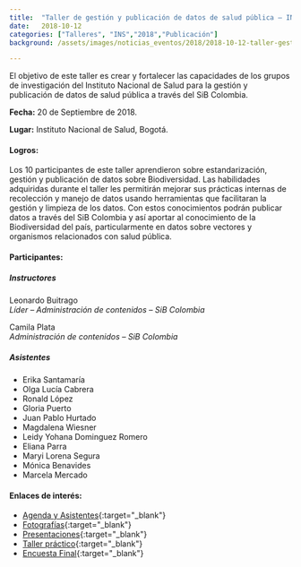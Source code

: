 ```yaml
---
title:  "Taller de gestión y publicación de datos de salud pública – INS"
date:   2018-10-12
categories: ["Talleres", "INS","2018","Publicación"]
background: /assets/images/noticias_eventos/2018/2018-10-12-taller-gestion-publicacion-salud-publica-ins1.jpg

---
```


El objetivo de este taller es crear y fortalecer las capacidades de los grupos de investigación del Instituto Nacional de Salud para la gestión y publicación de datos de salud pública a través del SiB Colombia.

**Fecha:** 20 de Septiembre de 2018.

**Lugar:** Instituto Nacional de Salud, Bogotá.


#### Logros:

Los 10 participantes de este taller aprendieron sobre estandarización, gestión  y publicación de datos sobre Biodiversidad. Las habilidades adquiridas durante el taller les permitirán mejorar sus prácticas internas de  recolección y manejo de datos usando herramientas que facilitaran la gestión y limpieza de los datos. Con estos conocimientos podrán publicar datos a través del SiB Colombia y así aportar al conocimiento de la Biodiversidad del país, particularmente en datos sobre vectores y organismos relacionados con salud pública.

#### Participantes:

##### Instructores

Leonardo Buitrago  
*Líder – Administración de contenidos – SiB Colombia*  

Camila Plata  
*Administración de contenidos – SiB Colombia*

##### Asistentes

+ Erika Santamaría
+ Olga Lucía Cabrera
+ Ronald López
+ Gloria Puerto
+ Juan Pablo Hurtado
+ Magdalena Wiesner
+ Leidy Yohana Dominguez Romero
+ Eliana Parra
+ Maryi Lorena Segura
+ Mónica Benavides
+ Marcela Mercado

#### Enlaces de interés:

* [Agenda y Asistentes](https://drive.google.com/open?id=1JygnaiNmyPRzbxsLazAKNkN0V9gexw-Y){:target="_blank"}
* [Fotografías](https://drive.google.com/open?id=1oPrqYhoUCgK2Ay4xuYX_qVhEgRo2lcP-){:target="_blank"}
* [Presentaciones](https://drive.google.com/open?id=19_UEe92k0Xym2qnU13hLOJ_sQSwakmT8){:target="_blank"}
* [Taller práctico](https://drive.google.com/open?id=1Tb-j5DPzITfQMWXArRSt-B13tH2npefY){:target="_blank"}
* [Encuesta Final](https://drive.google.com/open?id=1-ptmSMdXp0j7Rnno9ZdB1kDY27dFFcRs){:target="_blank"}


